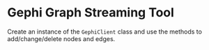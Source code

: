 # Gephi Graph Streaming Tool
Create an instance of the `GephiClient` class and use the methods to add/change/delete nodes and edges.